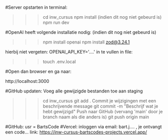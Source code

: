 
#Server opstarten in terminal:

>>>cd inw_cursus
>>>npm install (indien dit nog niet gebeurd is)
>>>npm run dev


#OpenAI heeft volgende installatie nodig:
(indien dit nog niet gebeurd is)
>>>npm install openai
>>>npm install zod@3.24.1

hierbij niet vergeten:
OPENAI_API_KEY='....'
in te vullen in file:
>>>touch .env.local



#Open dan browser en ga naar:

http://localhost:3000


#GitHub updaten:
Voeg alle gewijzigde bestanden toe aan staging 
>>>cd inw_cursus
>>>git add .
Commit je wijzigingen met een beschrijvende message
>>>git commit -m "Beschrijf wat je hebt gewijzigd"
Push naar GitHub (vervang 'main' door je branch naam als die anders is)
>>>git push origin main


#GitHub: usr = BartsCode
#Vercel:
inloggen via email: bart.j.... , je ontvangt een code...
link: https://inw-cursus-bartscodes-projects.vercel.app/

